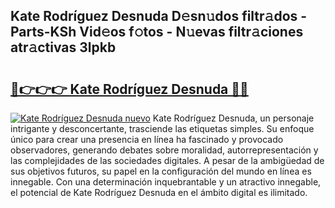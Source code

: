 ## Kate Rodríguez Desnuda D𝚎sn𝚞dos filtr𝚊dos - Parts-KSh Vid𝚎os f𝚘tos - N𝚞evas filtr𝚊ciones atr𝚊ctivas 3lpkb

# <h2><a href="http://mbczo66.tromn.icu/?c=Kate+Rodr%c3%adguez+Desnuda">🔗👉👉👉 Kate Rodríguez Desnuda 🔗🔗</a></h2>

[![Kate Rodríguez Desnuda nuevo](https://i.imgur.com/pEAQMta.gif)](http://mbczo66.tromn.icu/?c=Kate+Rodr%c3%adguez+Desnuda)
Kate Rodríguez Desnuda, un personaje intrigante y desconcertante, trasciende las etiquetas simples. Su enfoque único para crear una presencia en línea ha fascinado y provocado observadores, generando debates sobre moralidad, autorrepresentación y las complejidades de las sociedades digitales. A pesar de la ambigüedad de sus objetivos futuros, su papel en la configuración del mundo en línea es innegable. Con una determinación inquebrantable y un atractivo innegable, el potencial de Kate Rodríguez Desnuda en el ámbito digital es ilimitado.
